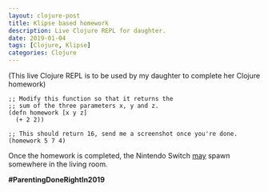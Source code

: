 ```yaml
---
layout: clojure-post
title: Klipse based homework
description: Live Clojure REPL for daughter.
date: 2019-01-04
tags: [Clojure, Klipse]
categories: Clojure
---
```


(This live Clojure REPL is to be used by my daughter to complete her Clojure homework)

```eval-clojure
;; Modify this function so that it returns the
;; sum of the three parameters x, y and z.
(defn homework [x y z]
  (+ 2 2))

;; This should return 16, send me a screenshot once you're done.
(homework 5 7 4)
```

Once the homework is completed, the Nintendo Switch [may](https://www.ietf.org/rfc/rfc2119.txt) spawn somewhere in the living room.

**\#ParentingDoneRightIn2019**
